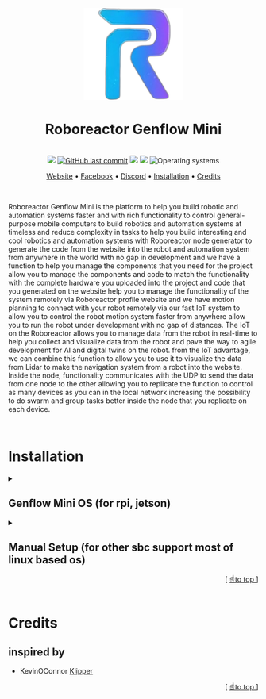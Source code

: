 <div align="center">
<img width="200" src="./RoboreactorGenFlow/static/favicon.png">
<br>

# Roboreactor Genflow Mini

<br>
<a href="https://github.com/roboreactor/genflow-mini/releases"><img src="https://img.shields.io/github/languages/code-size/roboreactor/genflow-mini?logo=GitHub&color=14b7e3"/></a>
<a href="https://github.com/roboreactor/genflow-mini/commit"><img alt="GitHub last commit" src="https://img.shields.io/github/last-commit/roboreactor/genflow-mini?logo=GitHub&color=2394f7"></a>
<a href="https://github.com/roboreactor/genflow-mini/releases"><img src="https://img.shields.io/github/v/release/roboreactor/genflow-mini?display_name=tag&logo=GitHub&color=5078f3"/></a>
<a href="./RoboreactorGenFlow/LICENSE"><img src="https://img.shields.io/badge/license-MIT-yellow.svg?logo=Open Source Initiative&logoColor=f5f5f5&color=9254f7"></a>
<img src="https://img.shields.io/badge/OS-linux-teal??style=flat&logo=Linux&logoColor=f5f5f5&color=d653f1" alt="Operating systems">

[Website](https://roboreactor.com) •
[Facebook](https://www.facebook.com/groups/496935899075410/) •
[Discord](https://discord.gg/guGDf24nrF) •
[Installation](#installation) •
[Credits](#credits)

<br>
</div>

Roboreactor Genflow Mini is the platform to help you build robotic and automation systems faster and with rich functionality to control general-purpose mobile computers to build robotics and automation systems at timeless and reduce complexity in tasks to help you build interesting and cool robotics and automation systems with Roboreactor node generator to generate the code from the website into the robot and automation system from anywhere in the world with no gap in development and
we have a function to help you manage the components that you need for the project allow you to manage the components and code to match the functionality with the complete hardware you uploaded into the project and code that you generated on the website help you to manage the functionality of the system remotely via Roboreactor profile website and we have motion planning to connect with your robot remotely via our fast IoT system
to allow you to control the robot motion system faster from anywhere allow you to run the robot under development with no gap of distances.
The IoT on the Roboreactor allows you to manage data from the robot in real-time to help you collect and visualize data from the robot and pave the way to agile development for AI and digital twins on the robot.
from the IoT advantage, we can combine this function to allow you to use it to visualize the data from Lidar to make the navigation system from a robot into the website.
Inside the node, functionality communicates with the UDP to send the data from one node to the other allowing you to replicate the function to control as many devices as you can in the local network
increasing the possibility to do swarm and group tasks better inside the node that you replicate on each device.

<br>

# Installation

<details>
<summary>

## Genflow Mini OS (for rpi, jetson)

</summary>

> 💡 We strongly recommend you use a premium SD card from a reputable manufacturer such as Sandisk, Kingston or Samsung, using an “A1” (or better) grade SD card with more then 64GB capacity.

1. [Download](https://roboreactor.com/download/) the latest Genflow Mini OS release (don’t unpack the zip; you don’t need to).
2. Flash the Genflow Mini OS image to the sd card with [balenaEtcher](https://www.balena.io/etcher/).
3. Setup Wi-Fi for a headless Pi install the network SSID and password must be entered into `/etc/wpa_supplicant/wpa_supplicant.conf` locate the relevant section to your network, remove the comment marks (#) and enter the SSID and password. WPA/WPA2 is the most common.

```
Original:
## WPA/WPA2 secured
#network={
#  ssid="put SSID here"
#  psk="put password here"
#}

Filled out:
## WPA/WPA2 secured
network={
  ssid="CaseSensitive_WIFI"
  psk="SuperSecrets"
}

...

# Uncomment the country your Pi is in to activate Wifi in RaspberryPi 3 B+ and above
# For full list see: https://en.wikipedia.org/wiki/ISO_3166-1_alpha-2

country=GB # United Kingdom
```

5. Eject the sd card from your pc and insert it to the sbc
6. Download `data_token_secret_key.json` from your project [page](https://roboreactor.com/profile).
7. Copy the `data_token_secret_key.json` into your sbc `./RoboreactorGenFlow` folder with [WinSCP](https://winscp.net/eng/download.php) you can get the sbc ip address from [wireless network watcher](https://www.nirsoft.net/utils/wireless_network_watcher.html) or other ip scanner software
8. your genflow page will available at `http://YourSbcIP:8000`

</details>
<details>
<summary>

## Manual Setup (for other sbc support most of linux based os)

</summary>

> 💡 We strongly recommend you use a premium SD card from a reputable manufacturer such as Sandisk, Kingston or Samsung, using an “A1” (or better) grade SD card with more then 64GB capacity.

1. Setup your sbc os and Wi-Fi
2. Remote SSH into the sbc with [PuTTY](https://www.putty.org) and run the following command to clone this repo form github

```
cd ~
git clone github.com/roboreactor/genflow-mini
```

3. Copy the `data_token_secret_key.json` into your sbc `./genflow-mini` folder with [WinSCP](https://winscp.net/eng/download.php)
4. Remote SSH into the sbc and run the following command to install genflow mini and wait until installation complete

> 💡 this step might take up to 10 hours

```
cd ~/genflow-mini
bash installer.sh
```

5. your genflow page will available at `http://YourSbcIP:8000`

</details>
<div align="right">[ <a href="#roboreactor-genflow-mini">☝️to top </a> ]</div>
<br>

# Credits

## inspired by

- KevinOConnor [Klipper](https://github.com/Klipper3d/klipper)

<div align="right">[ <a href="#roboreactor-genflow-mini">☝️to top </a> ]</div>
